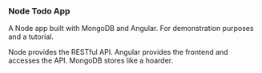 ### Node Todo App
A Node app built with MongoDB and Angular. For demonstration purposes and a tutorial.

Node provides the RESTful API. Angular provides the frontend and accesses the API. MongoDB stores like a hoarder.
